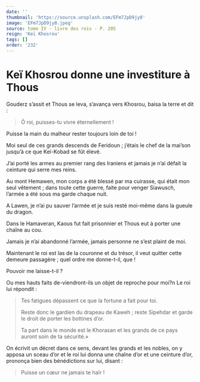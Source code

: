 ```yaml
---
date: ''
thumbnail: 'https://source.unsplash.com/EFm7JpD9jy8'
image: 'EFm7JpD9jy8.jpeg'
source: tome IV - livre des rois - P. 205
reign: 'Keï Khosrou'
tags: []
order: '232'
---
```


# Keï Khosrou donne une investiture à Thous

Gouderz s’assit et Thous se leva, s’avança vers Khosrou, baisa la terre et dit :

> Ô roi, puisses-tu vivre éternellement !

Puisse la main du malheur rester toujours loin de toi !

Moi seul de ces grands descends de Feridoun ; j’étais le chef de la mai’son jusqu’à ce que Keï-Kobad se fût élevé.

J’ai porté les armes au premier rang des Iraniens et jamais je n’ai défait la ceinture qui serre mes reins.

Au mont Hemawen, mon corps a été blessé par ma cuirasse, qui était mon seul vêtement ; dans toute cette guerre, faite pour venger Siawusch, l’armée a été sous ma garde chaque nuit.

A Lawen, je n’ai pu sauver l’armée et je suis resté moi-même dans la gueule du dragon.

Dans le Hamaveran, Kaous fut fait prisonnier et Thous eut à porter une chaîne au cou.

Jamais je n’ai abandonné l’armée, jamais personne ne s’est plaint de moi.

Maintenant le roi est las de la couronne et du trésor, il veut quitter cette demeure passagère ; quel ordre me donne-t-il, que !

Pouvoir me laisse-t-il ?

Ou mes hauts faits de-viendront-ils un objet de reproche pour moi?n Le roi lui répondit :

> Tes fatigues dépassent ce que la fortune a fait pour toi.
>
> Reste donc le gardien du drapeau de Kaweh ; reste Sipehdar et garde le droit de porter les bottines d’or.
>
> Ta part dans le monde est le Khorasan et les grands de ce pays auront soin de ta sécurité.»

On écrivit un décret dans ce sens, devant les grands et les nobles, on y apposa un sceau d’or et le roi lui donna une chaîne d’or et une ceinture d’or, prononça bien des bénédictions sur lui, disant :

> Puisse un cœur ne jamais te haïr !
